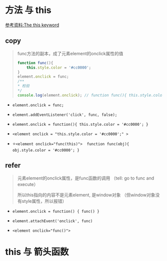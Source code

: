 # 方法 与 this 
[参考资料:The this keyword]( https://www.quirksmode.org/js/this.html )

## copy

> func方法的副本，成了元素element的onclick属性的值
>
> ```javascript
> function func(){
>     this.style.color = '#cc0000';
> }
> element.onclick = func;
> /**
> * 检验
> */
> console.log(element.onclick); // function func(){ this.style.color = '#cc0000'}
> ```

- ```element.onclick = func;```

- ```element.addEventListener('click', func, false);```

- ```element.onclick = function(){ this.style.color = '#cc0000'; }```

- ```<element onclick = "this.style.color = '#cc0000';" >```

- :star:```<element onclick="func(this)">  function func(obj){ obj.style.color = '#cc0000'; }```

  

## refer

> 元素element的onclick属性，是func函数的调用  （tell: go to func and execute）
>
> 所以this指向的内容不是元素element, 是window对象 （但window对象没有style属性，所以报错）

- ```element.onclick = function() { func() }```

- ```element.attachEvent('onclick', func)```
- ```<element onclick="func()">```





# this 与 箭头函数

